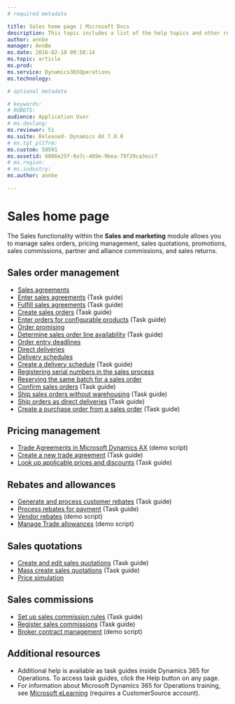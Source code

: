 ```yaml
---
# required metadata

title: Sales home page | Microsoft Docs
description: This topic includes a list of the help topics and other resources that are available for Sales.
author: annbe
manager: AnnBe
ms.date: 2016-02-18 09:58:14
ms.topic: article
ms.prod: 
ms.service: Dynamics365Operations
ms.technology: 

# optional metadata

# keywords: 
# ROBOTS: 
audience: Application User
# ms.devlang: 
ms.reviewer: 51
ms.suite: Released- Dynamics AX 7.0.0
# ms.tgt_pltfrm: 
ms.custom: 50591
ms.assetid: 6086e25f-9a7c-489e-9bea-79f29ca3ecc7
# ms.region: 
# ms.industry: 
ms.author: annbe

---
```


# Sales home page

The Sales functionality within the **Sales and marketing** module allows you to manage sales orders, pricing management, sales quotations, promotions, sales commissions, partner and alliance commissions, and sales returns.

## Sales order management
-   [Sales agreements](http://ax.help.dynamics.com/en/wiki/sales-agreements/)
-   [Enter sales agreements](http://ax.help.dynamics.com/en/wiki/enter-sales-agreements/) (Task guide)
-   [Fulfill sales agreements](http://ax.help.dynamics.com/en/wiki/fulfill-sales-agreements/) (Task guide)
-   [Create sales orders](http://ax.help.dynamics.com/en/wiki/create-sales-orders/) (Task guide)
-   [Enter orders for configurable products](http://ax.help.dynamics.com/en/wiki/enter-orders-for-configurable-products/) (Task guide)
-   [Order promising](http://ax.help.dynamics.com/en/wiki/delivery-dates-and-available-to-promise-calculations/)
-   [Determine sales order line availability](http://ax.help.dynamics.com/en/wiki/determine-sales-order-line-availability/) (Task guide)
-   [Order entry deadlines](http://ax.help.dynamics.com/en/wiki/order-entry-deadlines/)
-   [Direct deliveries](http://ax.help.dynamics.com/en/wiki/direct-deliveries/)
-   [Delivery schedules](https://ax.help.dynamics.com/en/wiki/delivery-schedules/)
-   [Create a delivery schedule](http://ax.help.dynamics.com/en/wiki/create-a-delivery-schedule/) (Task guide)
-   [Registering serial numbers in the sales process](http://ax.help.dynamics.com/en/wiki/registering-serial-numbers-in-the-sales-process/)
-   [Reserving the same batch for a sales order](http://ax.help.dynamics.com/en/wiki/reserving-the-same-batch-for-a-sales-order/)
-   [Confirm sales orders](http://ax.help.dynamics.com/en/wiki/confirm-sales-orders/) (Task guide)
-   [Ship sales orders without warehousing](http://ax.help.dynamics.com/en/wiki/ship-sales-orders-without-warehousing/) (Task guide)
-   [Ship orders as direct deliveries](http://ax.help.dynamics.com/en/wiki/ship-orders-as-direct-deliveries/) (Task guide)
-   [Create a purchase order from a sales order](http://ax.help.dynamics.com/en/wiki/create-a-purchase-order-from-a-sales-order/) (Task guide)

## Pricing management
-   [Trade Agreements in Microsoft Dynamics AX](https://mbs.microsoft.com/customersource/global/AX/learning/documentation/white-papers/msdaxtradeagmtwp) (demo script)
-   [Create a new trade agreement](http://ax.help.dynamics.com/en/wiki/create-a-new-trade-agreement/) (Task guide)
-   [Look up applicable prices and discounts](http://ax.help.dynamics.com/en/wiki/look-up-applicable-prices-and-discounts/) (Task guide)

## Rebates and allowances
-   [Generate and process customer rebates](http://ax.help.dynamics.com/en/wiki/generate-and-process-customer-rebates/) (Task guide)
-   [Process rebates for payment](http://ax.help.dynamics.com/en/wiki/process-rebates-for-payment/) (Task guide)
-   [Vendor rebates](https://mbs.microsoft.com/customersource/northamerica/AX/learning/documentation/white-papers/Vendor_rebates) (demo script)
-   [Manage Trade allowances](https://mbs.microsoft.com/customersource/global/AX/learning/documentation/white-papers/msdaxtradeallowancemanagement) (demo script)

## Sales quotations
-   [Create and edit sales quotations](http://ax.help.dynamics.com/en/wiki/create-and-edit-sales-quotations/) (Task guide)
-   [Mass create sales quotations](http://ax.help.dynamics.com/en/wiki/mass-create-sales-quotations/) (Task guide)
-   [Price simulation](http://ax.help.dynamics.com/en/wiki/price-simulation/)

## Sales commissions
-   [Set up sales commission rules](http://ax.help.dynamics.com/en/wiki/set-up-sales-commission-rules/) (Task guide)
-   [Register sales commissions](http://ax.help.dynamics.com/en/wiki/register-sales-commissions/) (Task guide)
-   [Broker contract management](https://mbs.microsoft.com/customersource/global/AX/learning/documentation/white-papers/msdaxbrokercontmgmt) (demo script)

## Additional resources
-   Additional help is available as task guides inside Dynamics 365 for Operations. To access task guides, click the Help button on any page.
-   For information about Microsoft Dynamics 365 for Operations training, see [Microsoft eLearning](https://mbspartner.microsoft.com/AX/LearningPlans) (requires a CustomerSource account).


